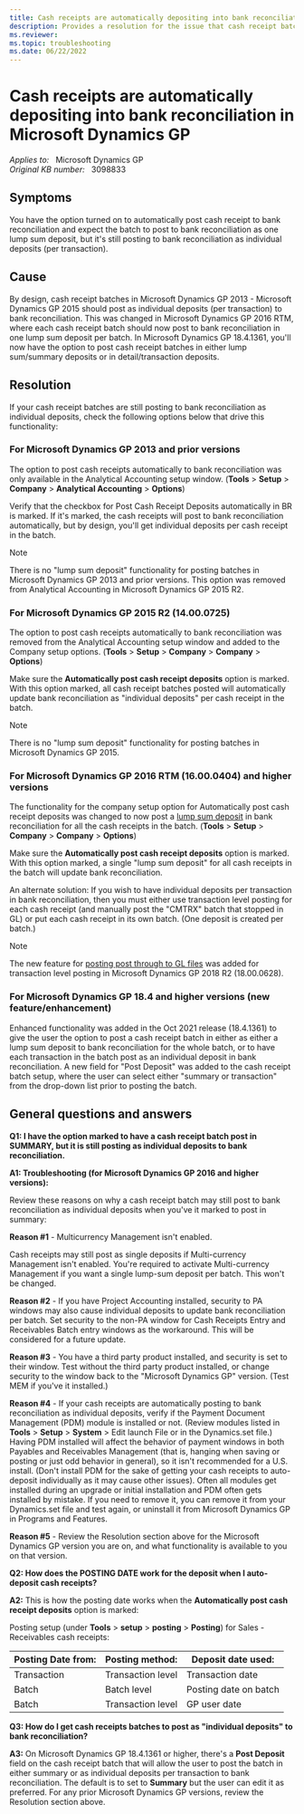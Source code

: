 ```yaml
---
title: Cash receipts are automatically depositing into bank reconciliation
description: Provides a resolution for the issue that cash receipt batches are posting to bank reconciliation as individual deposits.
ms.reviewer: 
ms.topic: troubleshooting
ms.date: 06/22/2022
---
```

# Cash receipts are automatically depositing into bank reconciliation in Microsoft Dynamics GP

_Applies to:_ &nbsp; Microsoft Dynamics GP  
_Original KB number:_ &nbsp; 3098833

## Symptoms

You have the option turned on to automatically post cash receipt to bank reconciliation and expect the batch to post to bank reconciliation as one lump sum deposit, but it's still posting to bank reconciliation as individual deposits (per transaction).

## Cause

By design, cash receipt batches in Microsoft Dynamics GP 2013 - Microsoft Dynamics GP 2015 should post as individual deposits (per transaction) to bank reconciliation. This was changed in Microsoft Dynamics GP 2016 RTM, where each cash receipt batch should now post to bank reconciliation in one lump sum deposit per batch. In Microsoft Dynamics GP 18.4.1361, you'll now have the option to post cash receipt batches in either lump sum/summary deposits or in detail/transaction deposits.

## Resolution

If your cash receipt batches are still posting to bank reconciliation as individual deposits, check the following options below that drive this functionality:

### For Microsoft Dynamics GP 2013 and prior versions

The option to post cash receipts automatically to bank reconciliation was only available in the Analytical Accounting setup window. (**Tools** > **Setup** > **Company** > **Analytical Accounting** > **Options**)

Verify that the checkbox for Post Cash Receipt Deposits automatically in BR is marked. If it's marked, the cash receipts will post to bank reconciliation automatically, but by design, you'll get individual deposits per cash receipt in the batch.

> [!NOTE]
> There is no "lump sum deposit" functionality for posting batches in Microsoft Dynamics GP 2013 and prior versions. This option was removed from Analytical Accounting in Microsoft Dynamics GP 2015 R2.

### For Microsoft Dynamics GP 2015 R2 (14.00.0725)

The option to post cash receipts automatically to bank reconciliation was removed from the Analytical Accounting setup window and added to the Company setup options. (**Tools** > **Setup** > **Company** > **Company** > **Options**)

Make sure the **Automatically post cash receipt deposits** option is marked. With this option marked, all cash receipt batches posted will automatically update bank reconciliation as "individual deposits" per cash receipt in the batch.

> [!NOTE]
> There is no "lump sum deposit" functionality for posting batches in Microsoft Dynamics GP 2015.

### For Microsoft Dynamics GP 2016 RTM (16.00.0404) and higher versions

The functionality for the company setup option for Automatically post cash receipt deposits was changed to now post a [lump sum deposit](https://community.dynamics.com/blogs/post/?postid=a08964fa-e239-4486-9692-f39ae79fbc67) in bank reconciliation for all the cash receipts in the batch. (**Tools** > **Setup** > **Company** > **Company** > **Options**)

Make sure the **Automatically post cash receipt deposits** option is marked. With this option marked, a single "lump sum deposit" for all cash receipts in the batch will update bank reconciliation.

An alternate solution: If you wish to have individual deposits per transaction in bank reconciliation, then you must either use transaction level posting for each cash receipt (and manually post the "CMTRX" batch that stopped in GL) or put each cash receipt in its own batch. (One deposit is created per batch.)

> [!NOTE]
> The new feature for [posting post through to GL files](https://community.dynamics.com/blogs/post/?postid=7628b8bc-7a40-42a2-a2de-8b40dcac1a38) was added for transaction level posting in Microsoft Dynamics GP 2018 R2 (18.00.0628).

### For Microsoft Dynamics GP 18.4 and higher versions (new feature/enhancement)

Enhanced functionality was added in the Oct 2021 release (18.4.1361) to give the user the option to post a cash receipt batch in either as either a lump sum deposit to bank reconciliation for the whole batch, or to have each transaction in the batch post as an individual deposit in bank reconciliation. A new field for "Post Deposit" was added to the cash receipt batch setup, where the user can select either "summary or transaction" from the drop-down list prior to posting the batch.

## General questions and answers

**Q1: I have the option marked to have a cash receipt batch post in SUMMARY, but it is still posting as individual deposits to bank reconciliation.**

**A1: Troubleshooting (for Microsoft Dynamics GP 2016 and higher versions):**

Review these reasons on why a cash receipt batch may still post to bank reconciliation as individual deposits when you've it marked to post in summary:

**Reason #1** - Multicurrency Management isn't enabled.

Cash receipts may still post as single deposits if Multi-currency Management isn't enabled. You're required to activate Multi-currency Management if you want a single lump-sum deposit per batch. This won't be changed.

**Reason #2** - If you have Project Accounting installed, security to PA windows may also cause individual deposits to update bank reconciliation per batch. Set security to the non-PA window for Cash Receipts Entry and Receivables Batch entry windows as the workaround. This will be considered for a future update.

**Reason #3** - You have a third party product installed, and security is set to their window. Test without the third party product installed, or change security to the window back to the "Microsoft Dynamics GP" version. (Test MEM if you've it installed.)

**Reason #4** - If your cash receipts are automatically posting to bank reconciliation as individual deposits, verify if the Payment Document Management (PDM) module is installed or not. (Review modules listed in **Tools** > **Setup** > **System** > Edit launch File or in the Dynamics.set file.) Having PDM installed will affect the behavior of payment windows in both Payables and Receivables Management (that is, hanging when saving or posting or just odd behavior in general), so it isn't recommended for a U.S. install. (Don't install PDM for the sake of getting your cash receipts to auto-deposit individually as it may cause other issues). Often all modules get installed during an upgrade or initial installation and PDM often gets installed by mistake. If you need to remove it, you can remove it from your Dynamics.set file and test again, or uninstall it from Microsoft Dynamics GP in Programs and Features.

**Reason #5** - Review the Resolution section above for the Microsoft Dynamics GP version you are on, and what functionality is available to you on that version.

**Q2: How does the POSTING DATE work for the deposit when I auto-deposit cash receipts?**

**A2:** This is how the posting date works when the **Automatically post cash receipt deposits** option is marked:

Posting setup (under **Tools** > **setup** > **posting** > **Posting**) for Sales - Receivables cash receipts:

|Posting Date from:| Posting method:|Deposit date used:|
|-|-|-|
|Transaction| Transaction level|Transaction date|
|Batch|Batch level | Posting date on batch|
|Batch|Transaction level|GP user date|

**Q3: How do I get cash receipts batches to post as "individual deposits" to bank reconciliation?**

**A3:** On Microsoft Dynamics GP 18.4.1361 or higher, there's a **Post Deposit** field on the cash receipt batch that will allow the user to post the batch in either summary or as individual deposits per transaction to bank reconciliation. The default is to set to **Summary** but the user can edit it as preferred. For any prior Microsoft Dynamics GP versions, review the Resolution section above.

